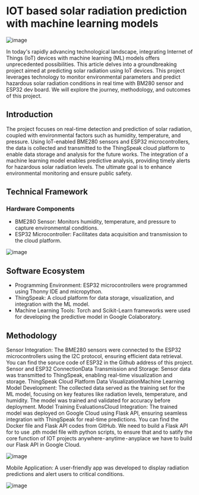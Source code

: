 # IOT based solar radiation prediction with machine learning models

![image](https://github.com/user-attachments/assets/49a77c77-7b72-4c66-8333-3fafab6d450e)

In today's rapidly advancing technological landscape, integrating Internet of Things (IoT) devices with machine learning (ML) models offers unprecedented possibilities. This article delves into a groundbreaking project aimed at predicting solar radiation using IoT devices. This project leverages technology to monitor environmental parameters and predict hazardous solar radiation conditions in real time with BM280 sensor and ESP32 dev board. We will explore the journey, methodology, and outcomes of this project.

## Introduction
The project focuses on real-time detection and prediction of solar radiation, coupled with environmental factors such as humidity, temperature, and pressure. Using IoT-enabled BME280 sensors and ESP32 microcontrollers, the data is collected and transmitted to the ThingSpeak cloud platform to enable data storage and analysis for the future works. The integration of a machine learning model enables predictive analysis, providing timely alerts for hazardous solar radiation levels. The ultimate goal is to enhance environmental monitoring and ensure public safety.

## Technical Framework
### Hardware Components
* BME280 Sensor: Monitors humidity, temperature, and pressure to capture environmental conditions.
* ESP32 Microcontroller: Facilitates data acquisition and transmission to the cloud platform.

![image](https://github.com/user-attachments/assets/4f1b9271-147f-494a-9c30-937d2c9eedaf)

## Software Ecosystem
* Programming Environment: ESP32 microcontrollers were programmed using Thonny IDE and micropython.
* ThingSpeak: A cloud platform for data storage, visualization, and integration with the ML model.
* Machine Learning Tools: Torch and Scikit-Learn frameworks were used for developing the predictive model in Google Colaboratory.

## Methodology
Sensor Integration: The BME280 sensors were connected to the ESP32 microcontrollers using the I2C protocol, ensuring efficient data retrieval. You can find the soruce code of ESP32 in the Github address of this project.
Sensor and ESP32 ConnectionData Transmission and Storage: Sensor data was transmitted to ThingSpeak, enabling real-time visualization and storage.
ThingSpeak Cloud Platform Data VisualizationMachine Learning Model Development: The collected data served as the training set for the ML model, focusing on key features like radiation levels, temperature, and humidity. The model was trained and validated for accuracy before deployment.
Model Training EvaluationsCloud Integration: The trained model was deployed on Google Cloud using Flask API, ensuring seamless integration with ThingSpeak for real-time predictions. You can find the Docker file and Flask API codes from GitHub. We need to build a Flask API for to use .pth model file with python scripts, to ensure that and to satify the core function of IOT projects anywhere - anytime - anyplace we have to build our Flask API in Google Cloud.

![image](https://github.com/user-attachments/assets/07144a17-5c91-43d6-93fe-1c5a289a0855)

Mobile Application: A user-friendly app was developed to display radiation predictions and alert users to critical conditions.

![image](https://github.com/user-attachments/assets/5145be76-3c08-4d37-b4ac-ee253684e3d7)
